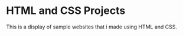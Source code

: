 <h1>HTML and CSS Projects</h1>

<p>This is a display of sample websites that i made using HTML and CSS.</p>
